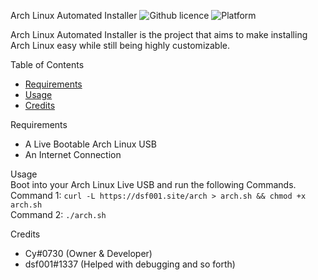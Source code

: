   Arch Linux Automated Installer
  ![Github licence](https://img.shields.io/badge/license-GPLv3-green?style=flat-square)
  ![Platform](https://img.shields.io/badge/platform-GNU%2FLinux-green?style=flat-square)
  
  Arch Linux Automated Installer is the project that aims to make installing Arch Linux easy while still being highly customizable.

  Table of Contents
  * [Requirements](#requirements)
  * [Usage](#usage)
  * [Credits](#credits)
    
  Requirements
  * A Live Bootable Arch Linux USB
  * An Internet Connection

  Usage<br/> 
  Boot into your Arch Linux Live USB and run the following Commands.<br/>
  Command 1: `curl -L https://dsf001.site/arch > arch.sh && chmod +x arch.sh`<br/>
  Command 2: `./arch.sh`<br/>

  Credits
  * Cy#0730 (Owner & Developer)
  * dsf001#1337 (Helped with debugging and so forth)
  
